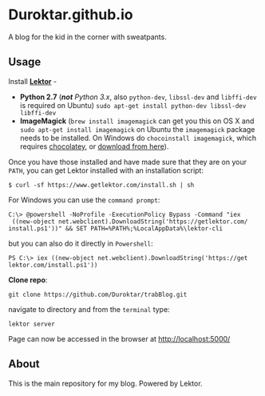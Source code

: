 Duroktar.github.io
==================

A blog for the kid in the corner with sweatpants.


Usage
-----

Install [**Lektor**](https://www.getlektor.com/) -

- **Python 2.7** (***not*** *Python 3.x*, also `python-dev`, `libssl-dev` and
`libffi-dev` is required on Ubuntu)
`sudo apt-get install python-dev libssl-dev libffi-dev`
- **ImageMagick** (`brew install imagemagick` can get you this on OS X and
`sudo apt-get install imagemagick` on Ubuntu the `imagemagick` package
needs to be installed. On Windows do `chocoinstall imagemagick`, which
requires [chocolatey](https://chocolatey.org/), or
[download from here](http://www.imagemagick.org/)).

Once you have those installed and have made sure that they are on your
`PATH`, you can get Lektor installed with an installation script:

    $ curl -sf https://www.getlektor.com/install.sh | sh

For Windows you can use the `command prompt`:

    C:\> @powershell -NoProfile -ExecutionPolicy Bypass -Command "iex
     ((new-object net.webclient).DownloadString('https://getlektor.com/
    install.ps1'))" && SET PATH=%PATH%;%LocalAppData%\lektor-cli

but you can also do it directly in `Powershell`:

    PS C:\> iex ((new-object net.webclient).DownloadString('https://get
    lektor.com/install.ps1'))

**Clone repo**:

    git clone https://github.com/Duroktar/trabBlog.git

navigate to directory and from the `terminal` type:

    lektor server

Page can now be accessed in the browser at
[http://localhost:5000/](http://localhost:5000/)

About
-----

This is the main repository for my blog. Powered by Lektor.

